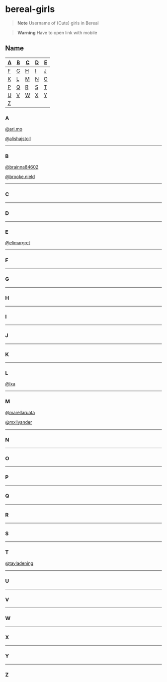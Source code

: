 # bereal-girls
>**Note**
>Username of (Cute) girls in Bereal

>**Warning**
>Have to open link with mobile

## Name
| [A](#A) | [B](#B) | [C](#C) | [D](#D) | [E](#E) |
|---|---|---|---|---|
| [F](#F) | [G](#G) | [H](#H) | [I](#I) | [J](#J) |
| [K](#K) | [L](#L) | [M](#M) | [N](#N) | [O](#O) |
| [P](#P) | [Q](#Q) | [R](#R) | [S](#S) | [T](#F) |
| [U](#U) | [V](#V) | [W](#W) | [X](#X) | [Y](#Y) |
| [Z](#Z) |

### A

[@ari.mo](https://bere.al/ari.mo)

[@alishajstoll](https://bere.al/alishajstoll)


-----
### B

[@brainna84602](https://bere.al/brianna84602)

[@brooke.nield](https://bere.al/brooke.nield)

-----
### C
-----
### D
-----
### E

[@elimargret](https://bere.al/elimargret)

-----
### F
-----
### G
-----
### H
-----
### I
-----
### J
-----
### K
-----
### L

[@lxa](https://bere.al/lxa)

-----
### M

[@marellaruata](https://bere.al/marellaruata)

[@mxllyander](https://bere.al/mxllyander)

-----
### N
-----
### O
-----
### P
-----
### Q
-----
### R
-----
### S
-----
### T

[@tayladening](https://bere.al/tayladening)

-----
### U
-----
### V
-----
### W
-----
### X
-----
### Y
-----
### Z
